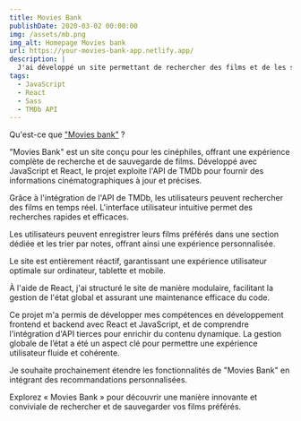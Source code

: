 ```yaml
---
title: Movies Bank
publishDate: 2020-03-02 00:00:00
img: /assets/mb.png
img_alt: Homepage Movies bank
url: https://your-movies-bank-app.netlify.app/
description: |
  J'ai développé un site permettant de rechercher des films et de les sauvegarder en favoris.
tags:
  - JavaScript
  - React
  - Sass
  - TMDb API
---
```


Qu'est-ce que <a href="https://your-movies-bank-app.netlify.app/">"Movies bank"</a> ?

"Movies Bank" est un site conçu pour les cinéphiles, offrant une expérience complète de recherche et de sauvegarde de films. Développé avec JavaScript et React, le projet exploite l'API de TMDb pour fournir des informations cinématographiques à jour et précises.

Grâce à l'intégration de l'API de TMDb, les utilisateurs peuvent rechercher des films en temps réel. L'interface utilisateur intuitive permet des recherches rapides et efficaces.

Les utilisateurs peuvent enregistrer leurs films préférés dans une section dédiée et les trier par notes, offrant ainsi une expérience personnalisée.

Le site est entièrement réactif, garantissant une expérience utilisateur optimale sur ordinateur, tablette et mobile.

À l'aide de React, j'ai structuré le site de manière modulaire, facilitant la gestion de l'état global et assurant une maintenance efficace du code.

Ce projet m'a permis de développer mes compétences en développement frontend et backend avec React et JavaScript, et de comprendre l'intégration d'API tierces pour enrichir du contenu dynamique. La gestion globale de l’état a été un aspect clé pour permettre une expérience utilisateur fluide et cohérente.

Je souhaite prochainement étendre les fonctionnalités de "Movies Bank" en intégrant des recommandations personnalisées.

Explorez « Movies Bank » pour découvrir une manière innovante et conviviale de rechercher et de sauvegarder vos films préférés.

